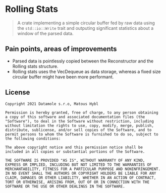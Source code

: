 Rolling Stats
=============
> A crate implementing a simple circular buffer fed by raw data using the `std::io::Write` trait and outputing significant statistics about a window of the parsed data.

## Pain points, areas of improvements

* Parsed data is pointlessly copied between the Reconstructor and the Rolling stats structure.
* Rolling stats uses the VecDequeue as data storage, whereas a fixed size circular buffer might have been more performant.

## License
```
Copyright 2021 Datamole s.r.o, Matous Hybl

Permission is hereby granted, free of charge, to any person obtaining a copy of this software and associated documentation files (the "Software"), to deal in the Software without restriction, including without limitation the rights to use, copy, modify, merge, publish, distribute, sublicense, and/or sell copies of the Software, and to permit persons to whom the Software is furnished to do so, subject to the following conditions:

The above copyright notice and this permission notice shall be included in all copies or substantial portions of the Software.

THE SOFTWARE IS PROVIDED "AS IS", WITHOUT WARRANTY OF ANY KIND, EXPRESS OR IMPLIED, INCLUDING BUT NOT LIMITED TO THE WARRANTIES OF MERCHANTABILITY, FITNESS FOR A PARTICULAR PURPOSE AND NONINFRINGEMENT. IN NO EVENT SHALL THE AUTHORS OR COPYRIGHT HOLDERS BE LIABLE FOR ANY CLAIM, DAMAGES OR OTHER LIABILITY, WHETHER IN AN ACTION OF CONTRACT, TORT OR OTHERWISE, ARISING FROM, OUT OF OR IN CONNECTION WITH THE SOFTWARE OR THE USE OR OTHER DEALINGS IN THE SOFTWARE.
```